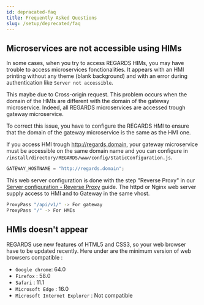 ```yaml
---
id: depracated-faq
title: Frequently Asked Questions
slug: /setup/deprecated/faq
---
```


## Microservices are not accessible using HIMs

In some cases, when you try to access REGARDS HIMs, you may have trouble to access microservices fonctionalities. It appears with an HMI printing without any theme (blank background) and with an error during authentication like `Server not accessible`.

This maybe due to Cross-origin request. This problem occurs when the domain of the HMIs are different with the domain of the gateway microservice. Indeed, all REGARDS microservices are accessed trough gateway microservice.

To correct this issue, you have to configure the REGARDS HMI to ensure that the domain of the gateway microservice is the same as the HMI one.

If you access HMI trough http://regards.domain, your gateway microservice must be accessible on the same domain name and you can configure in `/install/directory/REGARDS/www/config/StaticConfiguration.js`.

```javascript
GATEWAY_HOSTNAME = "http://regards.domain";
```

This web server configuration is done with the step "Reverse Proxy" in our [Server configuration - Reverse Proxy](/getting-started/configuration/#httpd) guide. The httpd or Nginx web server supply access to HMI and to Gateway in the same vhost.

```bash
ProxyPass "/api/v1/" -> For gateway
ProxyPass "/" -> For HMIs
```

## HMIs doesn't appear

REGARDS use new features of HTML5 and CSS3, so your web browser have to be updated recently. Here under are the minimum version of web browsers compatible :

- `Google chrome`: 64.0
- `Firefox` : 58.0
- `Safari` : 11.1
- `Microsoft Edge` : 16.0
- `Microsoft Internet Explorer` : Not compatible
